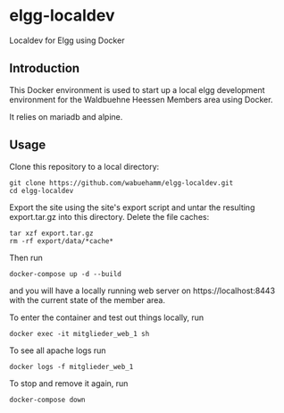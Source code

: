 # elgg-localdev
Localdev for Elgg using Docker

## Introduction

This Docker environment is used to start up a local elgg development environment for the Waldbuehne Heessen Members area using Docker.

It relies on mariadb and alpine.

## Usage

Clone this repository to a local directory:

    git clone https://github.com/wabuehamm/elgg-localdev.git
    cd elgg-localdev

Export the site using the site's export script and untar the resulting export.tar.gz into this directory. Delete the file caches:

    tar xzf export.tar.gz
    rm -rf export/data/*cache*

Then run

    docker-compose up -d --build

and you will have a locally running web server on https://localhost:8443 with the current state of the member area.

To enter the container and test out things locally, run

    docker exec -it mitglieder_web_1 sh

To see all apache logs run

    docker logs -f mitglieder_web_1

To stop and remove it again, run

    docker-compose down

